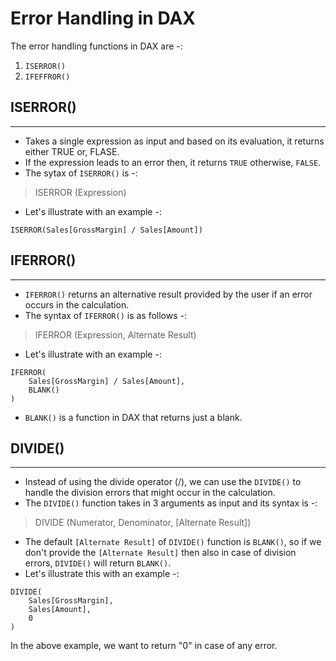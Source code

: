 # Error Handling in DAX

The error handling functions in DAX are -:
1. `ISERROR()`
2. `IFEFFROR()`

## ISERROR()
---
- Takes a single expression as input and based on its evaluation, it returns either TRUE or, FLASE.
- If the expression leads to an error then, it returns `TRUE` otherwise, `FALSE`.
- The sytax of `ISERROR()` is -:
> ISERROR (Expression)
- Let's illustrate with an example -:
```dax
ISERROR(Sales[GrossMargin] / Sales[Amount])
```

## IFERROR()
---
- `IFERROR()` returns an alternative result provided by the user if an error occurs in the calculation.
- The syntax of `IFERROR()` is as follows -:
 > IFERROR (Expression, Alternate Result)

- Let's illustrate with an example -:

```dax
IFERROR(
    Sales[GrossMargin] / Sales[Amount],
    BLANK()
)
```
- `BLANK()` is a function in DAX that returns just a blank.

## DIVIDE()
---
- Instead of using the divide operator (/), we can use the `DIVIDE()` to handle the division errors that might occur in the calculation.
- The `DIVIDE()` function takes in 3 arguments as input and its syntax is -:
> DIVIDE (Numerator, Denominator, [Alternate Result])

- The default `[Alternate Result]` of `DIVIDE()` function is `BLANK()`, so if we don't provide the `[Alternate Result]` then also in case of division errors, `DIVIDE()` will return `BLANK()`.
- Let's illustrate this with an example -:

```dax
DIVIDE(
    Sales[GrossMargin],
    Sales[Amount],
    0
)
```
In the above example, we want to return "0" in case of any error.

